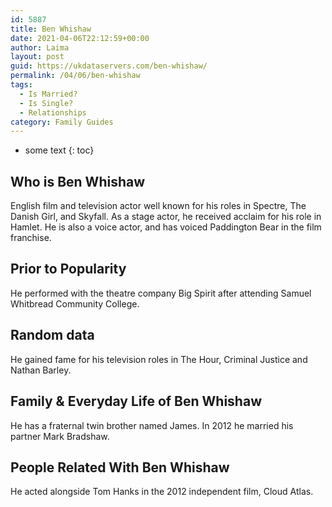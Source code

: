 ```yaml
---
id: 5887
title: Ben Whishaw
date: 2021-04-06T22:12:59+00:00
author: Laima
layout: post
guid: https://ukdataservers.com/ben-whishaw/
permalink: /04/06/ben-whishaw
tags:
  - Is Married?
  - Is Single?
  - Relationships
category: Family Guides
---
```


* some text
{: toc}


## Who is Ben Whishaw
                  
                  
                  
English film and television actor well known for his roles in Spectre, The Danish Girl, and Skyfall. As a stage actor, he received acclaim for his role in Hamlet. He is also a voice actor, and has voiced Paddington Bear in the film franchise. 
                  
              
            
              
            
                
                
                
## Prior to Popularity
                  
                  
                  
He performed with the theatre company Big Spirit after attending Samuel Whitbread Community College.
                  
              
            
              
            
                
                
                
## Random data
                  
                  
                  
He gained fame for his television roles in The Hour, Criminal Justice and Nathan Barley.
                  
              
            
              
            
                
                
                
## Family & Everyday Life of Ben Whishaw
                  
                  
                  
He has a fraternal twin brother named James. In 2012 he married his partner Mark Bradshaw.
                  
              
            
              
            
                
                
                
## People Related With Ben Whishaw
                  
                  
                  
He acted alongside Tom Hanks in the 2012 independent film, Cloud Atlas.
                  
              
            
              
            
                
              
            
              
              
            
            
              
            
          
          
          